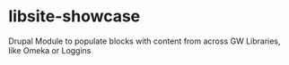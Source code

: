 # libsite-showcase
Drupal Module to populate blocks with content from across GW Libraries, like Omeka or Loggins 
